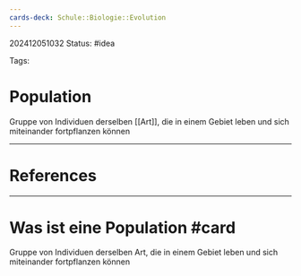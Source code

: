 ```yaml
---
cards-deck: Schule::Biologie::Evolution
---
```

202412051032
Status: #idea

Tags:

# Population
Gruppe von Individuen derselben [[Art]], die in einem Gebiet leben und sich miteinander fortpflanzen können


---
# References



---


# Was ist eine Population #card 
Gruppe von Individuen derselben Art, die in einem Gebiet leben und sich miteinander fortpflanzen können